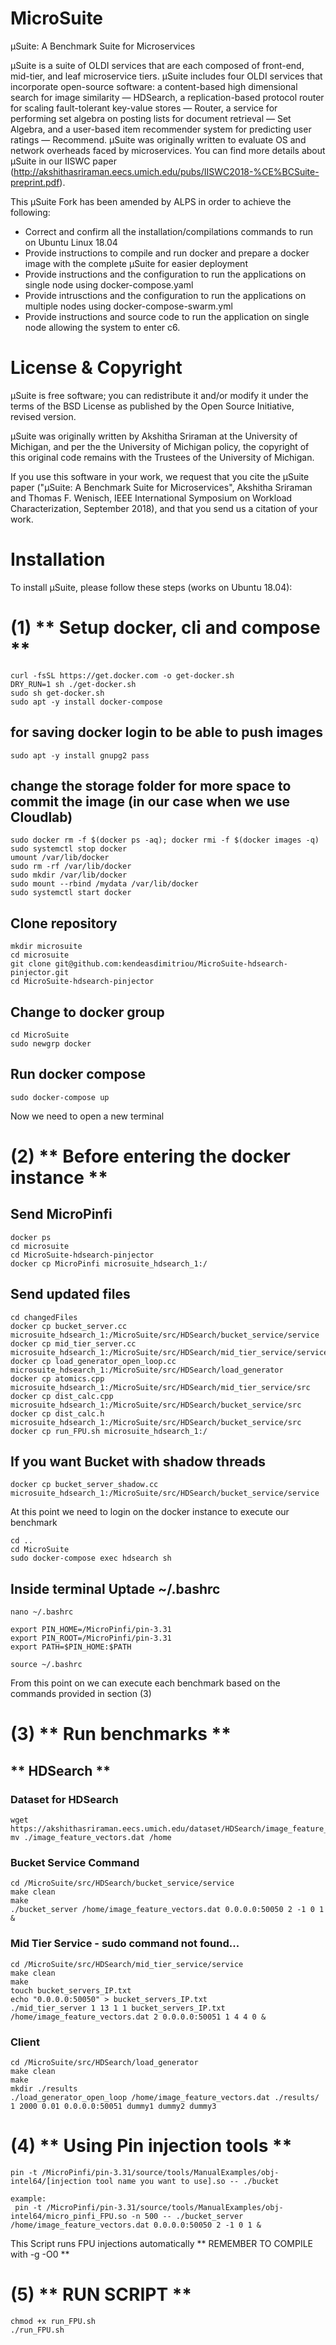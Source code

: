 # MicroSuite
µSuite: A Benchmark Suite for Microservices

µSuite is a suite of OLDI services that are each composed of front-end, mid-tier, and leaf microservice tiers. μSuite includes four OLDI services that incorporate open-source software: a content-based high dimensional search for image similarity — HDSearch, a replication-based protocol router for scaling fault-tolerant key-value stores — Router, a service for performing set algebra on posting lists for document retrieval — Set Algebra, and a user-based item recommender system for predicting user ratings — Recommend.
µSuite was originally written to evaluate OS and network overheads faced by microservices. You can find more details about µSuite in our IISWC paper (http://akshithasriraman.eecs.umich.edu/pubs/IISWC2018-%CE%BCSuite-preprint.pdf).

This µSuite Fork has been amended by ALPS in order to achieve the following:
- Correct and confirm all the installation/compilations commands to run on Ubuntu Linux 18.04
- Provide instructions to compile and run docker and prepare a docker image with the complete µSuite for easier deployment
- Provide instructions and the configuration to run the applications on single node using docker-compose.yaml
- Provide intrusctions and the configuration to run the applications on multiple nodes using docker-compose-swarm.yml
- Provide instructions and source code to run the application on single node allowing the system to enter c6.

# License & Copyright
µSuite is free software; you can redistribute it and/or modify it under the terms of the BSD License as published by the Open Source Initiative, revised version.

µSuite was originally written by Akshitha Sriraman at the University of Michigan, and per the the University of Michigan policy, the copyright of this original code remains with the Trustees of the University of Michigan.

If you use this software in your work, we request that you cite the µSuite paper ("μSuite: A Benchmark Suite for Microservices", Akshitha Sriraman and Thomas F. Wenisch, IEEE International Symposium on Workload Characterization, September 2018), and that you send us a citation of your work.

# Installation
To install µSuite, please follow these steps (works on Ubuntu 18.04):

# (1) ** Setup docker, cli and compose **

```
curl -fsSL https://get.docker.com -o get-docker.sh
DRY_RUN=1 sh ./get-docker.sh
sudo sh get-docker.sh
sudo apt -y install docker-compose
```
## for saving docker login to be able to push images
```
sudo apt -y install gnupg2 pass 
```
## change the storage folder for more space to commit the image (in our case when we use Cloudlab)
```
sudo docker rm -f $(docker ps -aq); docker rmi -f $(docker images -q)
sudo systemctl stop docker
umount /var/lib/docker
sudo rm -rf /var/lib/docker
sudo mkdir /var/lib/docker
sudo mount --rbind /mydata /var/lib/docker
sudo systemctl start docker
```

## Clone repository
```
mkdir microsuite
cd microsuite
git clone git@github.com:kendeasdimitriou/MicroSuite-hdsearch-pinjector.git
cd MicroSuite-hdsearch-pinjector
```
## Change to docker group
```
cd MicroSuite
sudo newgrp docker
```
## Run docker compose
```
sudo docker-compose up
```
Now we need to open a new terminal
# (2) ** Before entering the docker instance  **

## Send MicroPinfi
```
docker ps
cd microsuite
cd MicroSuite-hdsearch-pinjector
docker cp MicroPinfi microsuite_hdsearch_1:/
```
## Send updated files
```
cd changedFiles
docker cp bucket_server.cc microsuite_hdsearch_1:/MicroSuite/src/HDSearch/bucket_service/service
docker cp mid_tier_server.cc microsuite_hdsearch_1:/MicroSuite/src/HDSearch/mid_tier_service/service
docker cp load_generator_open_loop.cc microsuite_hdsearch_1:/MicroSuite/src/HDSearch/load_generator
docker cp atomics.cpp microsuite_hdsearch_1:/MicroSuite/src/HDSearch/mid_tier_service/src
docker cp dist_calc.cpp microsuite_hdsearch_1:/MicroSuite/src/HDSearch/bucket_service/src
docker cp dist_calc.h microsuite_hdsearch_1:/MicroSuite/src/HDSearch/bucket_service/src
docker cp run_FPU.sh microsuite_hdsearch_1:/
```
## If you want Bucket with shadow threads
```
docker cp bucket_server_shadow.cc microsuite_hdsearch_1:/MicroSuite/src/HDSearch/bucket_service/service
```


At this point we need to login on the docker instance to execute our benchmark
```
cd ..
cd MicroSuite
sudo docker-compose exec hdsearch sh
```
## Inside terminal Uptade ~/.bashrc
```
nano ~/.bashrc

export PIN_HOME=/MicroPinfi/pin-3.31
export PIN_ROOT=/MicroPinfi/pin-3.31
export PATH=$PIN_HOME:$PATH

source ~/.bashrc
```

From this point on we can execute each benchmark based on the commands provided in section (3)


# (3) ** Run benchmarks **

## ** HDSearch **

### Dataset for HDSearch
```
wget https://akshithasriraman.eecs.umich.edu/dataset/HDSearch/image_feature_vectors.dat 
mv ./image_feature_vectors.dat /home

```
### Bucket Service Command
```
cd /MicroSuite/src/HDSearch/bucket_service/service
make clean
make
./bucket_server /home/image_feature_vectors.dat 0.0.0.0:50050 2 -1 0 1 &

```
### Mid Tier Service - sudo command not found...
```
cd /MicroSuite/src/HDSearch/mid_tier_service/service
make clean
make
touch bucket_servers_IP.txt
echo "0.0.0.0:50050" > bucket_servers_IP.txt
./mid_tier_server 1 13 1 1 bucket_servers_IP.txt /home/image_feature_vectors.dat 2 0.0.0.0:50051 1 4 4 0 &

```
### Client 
```
cd /MicroSuite/src/HDSearch/load_generator
make clean
make
mkdir ./results
./load_generator_open_loop /home/image_feature_vectors.dat ./results/ 1 2000 0.01 0.0.0.0:50051 dummy1 dummy2 dummy3

```
# (4) ** Using Pin injection tools **
```
pin -t /MicroPinfi/pin-3.31/source/tools/ManualExamples/obj-intel64/[injection tool name you want to use].so -- ./bucket

example:
 pin -t /MicroPinfi/pin-3.31/source/tools/ManualExamples/obj-intel64/micro_pinfi_FPU.so -n 500 -- ./bucket_server /home/image_feature_vectors.dat 0.0.0.0:50050 2 -1 0 1 &
```

This Script runs FPU injections automatically
**	REMEMBER TO COMPILE with -g -O0     **
# (5) ** RUN SCRIPT **
```
chmod +x run_FPU.sh
./run_FPU.sh
```
